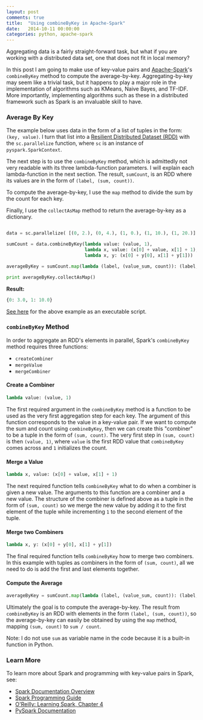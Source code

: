 ```yaml
---
layout: post
comments: true
title:  "Using combineByKey in Apache-Spark"
date:   2014-10-11 00:00:00
categories: python, apache-spark
---
```


Aggregating data is a fairly straight-forward task, but what if you are working with a distributed data set, one that does not fit in local memory? 

In this post I am going to make use of key-value pairs and [Apache-Spark](https://spark.apache.org/)'s `combineByKey` method to compute the average-by-key. Aggregating-by-key may seem like a trivial task, but it happens to play a major role in the implementation of algorithms such as KMeans, Naive Bayes, and TF-IDF. More importantly, implementing algorithms such as these in a distributed framework such as Spark is an invaluable skill to have.


### Average By Key

The example below uses data in the form of a list of tuples in the form: `(key, value)`. I turn that list into a [Resilient Distributed Dataset (RDD)](http://www.thecloudavenue.com/2014/01/resilient-distributed-datasets-rdd.html) with the `sc.parallelize` function, where `sc` is an instance of `pyspark.SparkContext`.

The next step is to use the `combineByKey` method, which is admittedly not very readable with its three lambda-function parameters. I will explain each lambda-function in the next section. The result, `sumCount`, is an RDD where its values are in the form of `(label, (sum, count))`.

To compute the average-by-key, I use the `map` method to divide the sum by the count for each key. 

Finally, I use the `collectAsMap` method to return the average-by-key as a dictionary.

```python

data = sc.parallelize( [(0, 2.), (0, 4.), (1, 0.), (1, 10.), (1, 20.)] )

sumCount = data.combineByKey(lambda value: (value, 1),
                             lambda x, value: (x[0] + value, x[1] + 1),
                             lambda x, y: (x[0] + y[0], x[1] + y[1]))

averageByKey = sumCount.map(lambda (label, (value_sum, count)): (label, value_sum / count))

print averageByKey.collectAsMap()
```

__Result:__

```python
{0: 3.0, 1: 10.0}
```

[See here](https://github.com/abshinn/abshinn.github.io/tree/master/extras/averageByKey.py) for the above example as an executable script.


### `combineByKey` Method

In order to aggregate an RDD's elements in parallel, Spark's `combineByKey` method requires three functions:

- `createCombiner`
- `mergeValue`
- `mergeCombiner`


#### Create a Combiner

```python
lambda value: (value, 1)
```

The first required argument in the `combineByKey` method is a function to be used as the very first aggregation step for each key. The argument of this function corresponds to the value in a key-value pair. If we want to compute the sum and count using `combineByKey`, then we can create this "combiner" to be a tuple in the form of `(sum, count)`. The very first step in `(sum, count)` is then `(value, 1)`, where `value` is the first RDD value that `combineByKey` comes across and `1` initializes the count.


#### Merge a Value

```python
lambda x, value: (x[0] + value, x[1] + 1)
```

The next required function tells `combineByKey` what to do when a combiner is given a new value. The arguments to this function are a combiner and a new value. The structure of the combiner is defined above as a tuple in the form of `(sum, count)` so we merge the new value by adding it to the first element of the tuple while incrementing `1` to the second element of the tuple.


#### Merge two Combiners

```python
lambda x, y: (x[0] + y[0], x[1] + y[1])
```

The final required function tells `combineByKey` how to merge two combiners. In this example with tuples as combiners in the form of `(sum, count)`, all we need to do is add the first and last elements together.


#### Compute the Average

```python
averageByKey = sumCount.map(lambda (label, (value_sum, count)): (label, value_sum / count))
```

Ultimately the goal is to compute the average-by-key. The result from `combineByKey` is an RDD with elements in the form `(label, (sum, count))`, so the average-by-key can easily be obtained by using the `map` method, mapping `(sum, count)` to `sum / count`. 

Note: I do not use `sum` as variable name in the code because it is a built-in function in Python.


### Learn More

To learn more about Spark and programming with key-value pairs in Spark, see:
- [Spark Documentation Overview](http://spark.apache.org/documentation.html) 
- [Spark Programming Guide](http://spark.apache.org/docs/latest/programming-guide.html)
- [O'Reilly: Learning Spark, Chapter 4](https://www.safaribooksonline.com/library/view/learning-spark/9781449359034/ch04.html)
- [PySpark Documentation](http://spark.apache.org/docs/latest/api/python/index.html)


